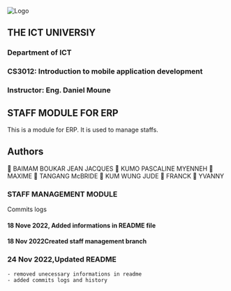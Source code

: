 

![Logo](https://img.freepik.com/free-vector/supermarket-workers-collection-concept_52683-37013.jpg?w=2000)
## THE ICT UNIVERSIY
### Department of ICT
### CS3012: Introduction to mobile application development
### Instructor: Eng. Daniel Moune

## STAFF MODULE FOR ERP

This is a module for ERP. It is used to manage staffs.


## Authors

🔖 BAIMAM BOUKAR JEAN JACQUES
🔖 KUMO PASCALINE MYENNEH
🔖 MAXIME
🔖 TANGANG McBRIDE
🔖 KUM WUNG JUDE
🔖 FRANCK
🔖 YVANNY


### STAFF MANAGEMENT MODULE
 Commits logs
  
 #### 18 Nove 2022, Added informations in README file
 #### 18 Nov 2022Created staff management branch
 ### 24 Nov 2022,Updated README
    - removed unecessary informations in readme
    - added commits logs and history
